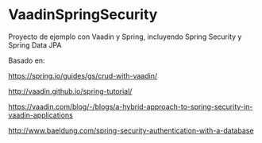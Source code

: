 # VaadinSpringSecurity
Proyecto de ejemplo con Vaadin y Spring, incluyendo Spring Security y Spring Data JPA

Basado en:

https://spring.io/guides/gs/crud-with-vaadin/

http://vaadin.github.io/spring-tutorial/

https://vaadin.com/blog/-/blogs/a-hybrid-approach-to-spring-security-in-vaadin-applications

http://www.baeldung.com/spring-security-authentication-with-a-database
